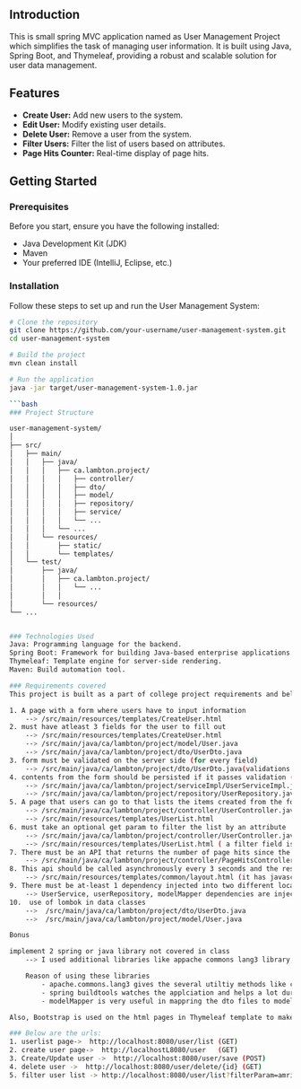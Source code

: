 ## Introduction

This is small spring MVC application named as User Management Project which simplifies the task of managing user information. It is built using Java, Spring Boot, and Thymeleaf, providing a robust and scalable solution for user data management.

## Features

- **Create User:** Add new users to the system.
- **Edit User:** Modify existing user details.
- **Delete User:** Remove a user from the system.
- **Filter Users:** Filter the list of users based on attributes.
- **Page Hits Counter:** Real-time display of page hits.

## Getting Started

### Prerequisites

Before you start, ensure you have the following installed:

- Java Development Kit (JDK)
- Maven
- Your preferred IDE (IntelliJ, Eclipse, etc.)

### Installation

Follow these steps to set up and run the User Management System:

```bash
# Clone the repository
git clone https://github.com/your-username/user-management-system.git
cd user-management-system

# Build the project
mvn clean install

# Run the application
java -jar target/user-management-system-1.0.jar

```bash
### Project Structure

user-management-system/
│
├── src/
│   ├── main/
│   │   ├── java/
│   │   │   ├── ca.lambton.project/
│   │   │   │   ├── controller/
│   │   │   │   ├── dto/
│   │   │   │   ├── model/
│   │   │   │   ├── repository/
│   │   │   │   ├── service/
│   │   │   │   └── ...
│   │   │   └── ...
│   │   └── resources/
│   │       ├── static/
│   │       └── templates/
│   └── test/
│       ├── java/
│       │   ├── ca.lambton.project/
│       │   │   └── ...
│       │   │   
│       └── resources/
└── ...


### Technologies Used
Java: Programming language for the backend.
Spring Boot: Framework for building Java-based enterprise applications.
Thymeleaf: Template engine for server-side rendering.
Maven: Build automation tool.

### Requirements covered
This project is built as a part of college project requirements and below are the files with the requirements

1. A page with a form where users have to input information  
    --> /src/main/resources/templates/CreateUser.html
2. must have atleast 3 fields for the user to fill out
    --> /src/main/resources/templates/CreateUser.html
    --> /src/main/java/ca/lambton/project/model/User.java
    --> /src/main/java/ca/lambton/project/dto/UserDto.java
3. form must be validated on the server side (for every field)
    --> /src/main/java/ca/lambton/project/dto/UserDto.java(validations are added using annotations)
4. contents from the form should be persisted if it passes validation (saved into a database)
    --> /src/main/java/ca/lambton/project/serviceImpl/UserServiceImpl.java
    --> /src/main/java/ca/lambton/project/repository/UserRepository.java
5. A page that users can go to that lists the items created from the form in requirement 1 using Templates/Thymeleaf
    --> /src/main/java/ca/lambton/project/controller/UserController.java
    --> /src/main/resources/templates/UserList.html
6. must take an optional get param to filter the list by an attribute
    --> /src/main/java/ca/lambton/project/controller/UserController.java
    --> /src/main/resources/templates/UserList.html ( a filter field is added which use jpa specification to search in all the 4 fields and give results for the matching user list)
7. There must be an API that returns the number of page hits since the server was online
    --> /src/main/java/ca/lambton/project/controller/PageHitsController.java
8. This api should be called asynchronously every 3 seconds and the results displayed on every page
    --> /src/main/resources/templates/common/layout.html (it has javascript function that makes ajax call to api for getting the number of page hits in each 3 seconds)
9. There must be at-least 1 dependency injected into two different locations in the project 
    --> UserService, userRepository, modelMapper dependencies are injected in userController.java, userServiceImpl.java and test files(userServiceImplTest.java)
10.  use of lombok in data classes
    -->  /src/main/java/ca/lambton/project/dto/UserDto.java
    -->  /src/main/java/ca/lambton/project/model/User.java

Bonus

implement 2 spring or java library not covered in class
    --> I used additional libraries like appache commons lang3 library, modelMapper library, spring buildtools library.

    Reason of using these libraries
        - apache.commons.lang3 gives the several utiltiy methods like checking wherether String or objects are empty or null etc
        - spring buildtools watches the applciation and helps a lot during development. It restarts the application whenever it sees any code changes
        - modelMapper is very useful in mappring the dto files to model files and vice versa and reduces lots of mapping codes .

Also, Bootstrap is used on the html pages in Thymeleaf template to make look and feel of the application good.

### Below are the urls:
1. userlist page->  http://localhost:8080/user/list (GET)
2. create user page->  http://localhostL8080/user   (GET)
3. Create/Update user ->  http://localhost:8080/user/save (POST)
4. delete user ->  http://localhost:8080/user/delete/{id} (GET)
5. filter user list -> http://localhost:8080/user/list?filterParam=amrit (GET)
